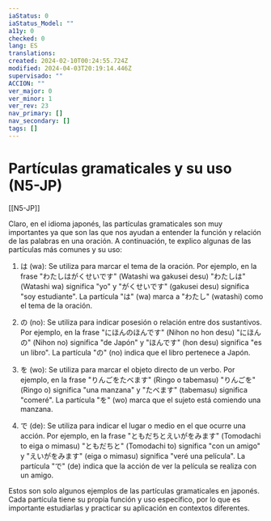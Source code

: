 ```yaml
---
iaStatus: 0
iaStatus_Model: ""
a11y: 0
checked: 0
lang: ES
translations: 
created: 2024-02-10T00:24:55.724Z
modified: 2024-04-03T20:19:14.446Z
supervisado: ""
ACCION: ""
ver_major: 0
ver_minor: 1
ver_rev: 23
nav_primary: []
nav_secondary: []
tags: []
---
```

# Partículas gramaticales y su uso (N5-JP)

[[N5-JP]]

Claro, en el idioma japonés, las partículas gramaticales son muy importantes ya que son las que nos ayudan a entender la función y relación de las palabras en una oración. A continuación, te explico algunas de las partículas más comunes y su uso:

1. は (wa): Se utiliza para marcar el tema de la oración. Por ejemplo, en la frase "わたしはがくせいです" (Watashi wa gakusei desu) "わたしは" (Watashi wa) significa "yo" y "がくせいです" (gakusei desu) significa "soy estudiante". La partícula "は" (wa) marca a "わたし" (watashi) como el tema de la oración.

2. の (no): Se utiliza para indicar posesión o relación entre dos sustantivos. Por ejemplo, en la frase "にほんのほんです" (Nihon no hon desu) "にほんの" (Nihon no) significa "de Japón" y "ほんです" (hon desu) significa "es un libro". La partícula "の" (no) indica que el libro pertenece a Japón.

3. を (wo): Se utiliza para marcar el objeto directo de un verbo. Por ejemplo, en la frase "りんごをたべます" (Ringo o tabemasu) "りんごを" (Ringo o) significa "una manzana" y "たべます" (tabemasu) significa "comeré". La partícula "を" (wo) marca que el sujeto está comiendo una manzana.

4. で (de): Se utiliza para indicar el lugar o medio en el que ocurre una acción. Por ejemplo, en la frase "ともだちとえいがをみます" (Tomodachi to eiga o mimasu) "ともだちと" (Tomodachi to) significa "con un amigo" y "えいがをみます" (eiga o mimasu) significa "veré una película". La partícula "で" (de) indica que la acción de ver la película se realiza con un amigo.

Estos son solo algunos ejemplos de las partículas gramaticales en japonés. Cada partícula tiene su propia función y uso específico, por lo que es importante estudiarlas y practicar su aplicación en contextos diferentes.
